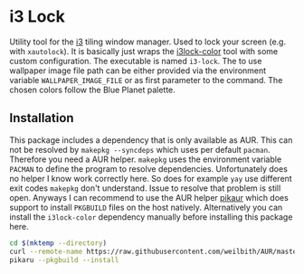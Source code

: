 # i3 Lock

Utility tool for the [i3](https://i3wm.org/) tiling window manager. Used to lock
your screen (e.g. with `xautolock`). It is basically just wraps the
[i3lock-color](https://github.com/Raymo111/i3lock-color) tool with some custom
configuration. The executable is named `i3-lock`.
The to use wallpaper image file path can be either provided via
the environment variable `WALLPAPER_IMAGE_FILE` or as first parameter to the
command. The chosen colors follow the Blue Planet palette.

## Installation

This package includes a dependency that is only available as AUR. This can not
be resolved by `makepkg --syncdeps` which uses per default `pacman`. Therefore
you need a AUR helper. `makepkg` uses the environment variable `PACMAN` to
define the program to resolve dependencies. Unfortunately does no helper I know
work correctly here. So does for example `yay` use different exit codes
`makepkg` don't understand. Issue to resolve that problem is still open. Anyways
I can recommend to use the AUR helper
[pikaur](https://github.com/actionless/pikaur) which does support to install
`PKGBUILD` files on the host natively. Alternatively you can install the
`i3lock-color` dependency manually before installing this package here.

```sh
cd $(mktemp --directory)
curl --remote-name https://raw.githubusercontent.com/weilbith/AUR/master/i3-lock-git/PKGBUILD
pikaru --pkgbuild --install
```
